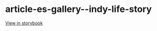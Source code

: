 # article-es-gallery--indy-life-story

[View in storybook](https://raw.githack.com/Independent-Digital-News-and-Media-Ltd/indy-pwamp-sb/PR-1914-sb/index.html?path=/story/article-es-gallery--indy-life-story)